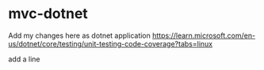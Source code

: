 # mvc-dotnet

Add my changes here  as dotnet application
https://learn.microsoft.com/en-us/dotnet/core/testing/unit-testing-code-coverage?tabs=linux

add a line
